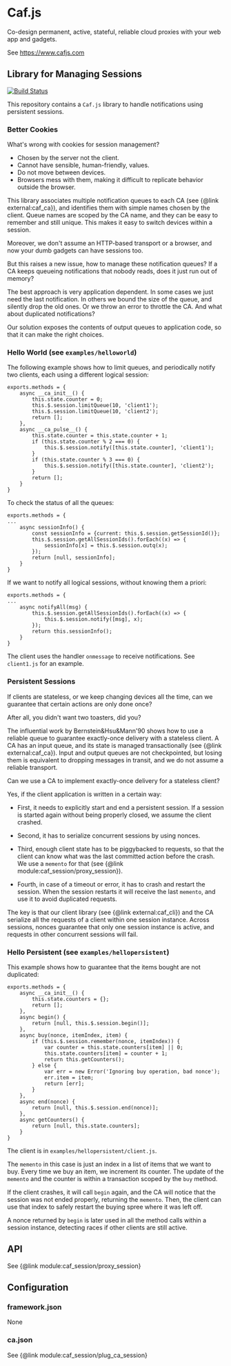 # Caf.js

Co-design permanent, active, stateful, reliable cloud proxies with your web app and gadgets.

See https://www.cafjs.com

## Library for Managing Sessions

[![Build Status](https://travis-ci.org/cafjs/caf_session.svg?branch=master)](https://travis-ci.org/cafjs/caf_session)

This repository contains a `Caf.js` library to handle notifications using persistent sessions.

### Better Cookies

What's wrong with cookies for session management?

* Chosen by the server not the client.
* Cannot have sensible, human-friendly, values.
* Do not move between devices.
* Browsers mess with them, making it difficult to replicate behavior outside the browser.

This library associates multiple notification queues to each CA (see {@link external:caf_ca}), and identifies them with simple names chosen by the client. Queue names are scoped by the CA name, and they can be easy to remember and still unique. This makes it easy to switch devices within a session.

Moreover, we don't assume an HTTP-based transport or a browser, and now your dumb gadgets can have sessions too.

But this raises a new issue, how to manage these notification queues? If a CA keeps queueing notifications that nobody reads, does it just run out of memory?

The best approach is very application dependent. In some cases we just need the last notification. In others we bound the size of the queue, and silently drop the old ones. Or we throw an error to throttle the CA. And what about duplicated notifications?

Our solution exposes the contents of output queues to application code, so that it can make the right choices.

### Hello World (see `examples/helloworld`)

The following example shows how to limit queues, and periodically notify
two clients, each using a different logical session:

```
exports.methods = {
    async __ca_init__() {
        this.state.counter = 0;
        this.$.session.limitQueue(10, 'client1');
        this.$.session.limitQueue(10, 'client2');
        return [];
    },
    async __ca_pulse__() {
        this.state.counter = this.state.counter + 1;
        if (this.state.counter % 2 === 0) {
            this.$.session.notify([this.state.counter], 'client1');
        }
        if (this.state.counter % 3 === 0) {
            this.$.session.notify([this.state.counter], 'client2');
        }
        return [];
    }
}
```

To check the status of all the queues:

```
exports.methods = {
...
    async sessionInfo() {
        const sessionInfo = {current: this.$.session.getSessionId()};
        this.$.session.getAllSessionIds().forEach((x) => {
            sessionInfo[x] = this.$.session.outq(x);
        });
        return [null, sessionInfo];
    }
}
```

If we want to notify all logical sessions, without knowing them a priori:

```
exports.methods = {
...
    async notifyAll(msg) {
        this.$.session.getAllSessionIds().forEach((x) => {
            this.$.session.notify([msg], x);
        });
        return this.sessionInfo();
    }
}
```

The client uses the handler `onmessage` to receive notifications. See `client1.js` for an example.

### Persistent Sessions

If clients are stateless, or we keep changing devices all the time, can we guarantee that certain actions are only done once?

After all, you didn't want two toasters, did you?

The influential work by Bernstein&Hsu&Mann'90 shows how to use a reliable queue to guarantee exactly-once delivery with a stateless client. A CA has an input queue, and its state is managed transactionally (see  {@link external:caf_ca}). Input and output queues are not checkpointed, but losing them is equivalent to dropping  messages in transit, and we do not assume a reliable transport.

Can we use a CA to implement exactly-once delivery for a stateless client?

Yes, if the client application is written in a certain way:

* First, it needs to explicitly start and end a persistent session. If a session is started again without being properly closed, we assume the client crashed.

* Second, it has to serialize concurrent sessions by using nonces.

* Third, enough client state has to be piggybacked to requests, so that the client can know what was the last committed action before the crash. We use a `memento` for that (see {@link module:caf_session/proxy_session}).

* Fourth, in case of a timeout or error, it has to crash and restart the session. When the session restarts it will receive the last `memento`, and use it to avoid duplicated requests.

The key is that our client library (see {@link  external:caf_cli}) and the CA serialize all the requests of a client within one session instance. Across sessions, nonces guarantee that only one session instance is active, and requests in other concurrent sessions will fail.


### Hello Persistent (see `examples/hellopersistent`)

This example shows how to guarantee that the items bought are not duplicated:

```
exports.methods = {
    async __ca_init__() {
        this.state.counters = {};
        return [];
    },
    async begin() {
        return [null, this.$.session.begin()];
    },
    async buy(nonce, itemIndex, item) {
        if (this.$.session.remember(nonce, itemIndex)) {
            var counter = this.state.counters[item] || 0;
            this.state.counters[item] = counter + 1;
            return this.getCounters();
        } else {
            var err = new Error('Ignoring buy operation, bad nonce');
            err.item = item;
            return [err];
        }
    },
    async end(nonce) {
        return [null, this.$.session.end(nonce)];
    },
    async getCounters() {
        return [null, this.state.counters];
    }
}
```

The client is in `examples/hellopersistent/client.js`.

The `memento` in this case is just an index in a list of items that we want to buy. Every time we buy an item, we increment its counter. The update of the `memento` and the counter is within a transaction scoped by the `buy` method.

If the client crashes, it will call `begin` again, and the CA will notice that the session was not ended properly, returning the `memento`. Then, the client can use that index to safely restart the buying spree where it was left off.

A nonce returned by `begin` is later used in all the method calls within a session instance, detecting races if other clients are still active.

## API

See {@link module:caf_session/proxy_session}

## Configuration

### framework.json

None

### ca.json

See {@link module:caf_session/plug_ca_session}
